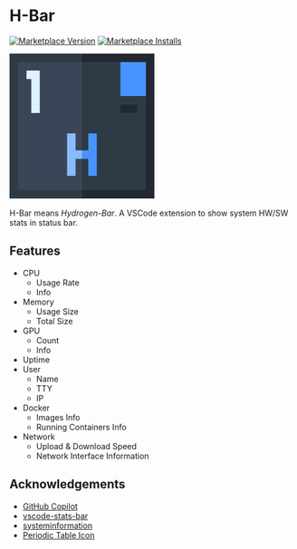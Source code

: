 # H-Bar

[![Marketplace Version](https://img.shields.io/visual-studio-marketplace/v/zincnode.h-bar)](https://marketplace.visualstudio.com/items?itemName=zincnode.h-bar)
[![Marketplace Installs](https://img.shields.io/visual-studio-marketplace/d/zincnode.h-bar)](https://marketplace.visualstudio.com/items?itemName=zincnode.h-bar)

![logo](https://raw.githubusercontent.com/zincnode/H-Bar/main/images/icon-hydrogen.png)

H-Bar means *Hydrogen-Bar*. A VSCode extension to show system HW/SW stats in status bar.

## Features

- CPU
  - Usage Rate
  - Info
- Memory
  - Usage Size
  - Total Size
- GPU
  - Count
  - Info
- Uptime
- User
  - Name
  - TTY
  - IP
- Docker
  - Images Info
  - Running Containers Info
- Network
  - Upload & Download Speed
  - Network Interface Information

## Acknowledgements

- [GitHub Copilot](https://github.com/features/copilot/)
- [vscode-stats-bar](https://github.com/njzydark/vscode-stats-bar)
- [systeminformation](https://github.com/sebhildebrandt/systeminformation)
- [Periodic Table Icon](https://www.flaticon.com/packs/periodic-table-52)
